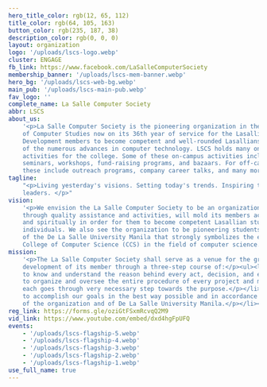 ```yaml
---
hero_title_color: rgb(12, 65, 112)
title_color: rgb(64, 105, 163)
button_color: rgb(235, 187, 38)
description_color: rgb(0, 0, 0)
layout: organization
logo: '/uploads/lscs-logo.webp'
cluster: ENGAGE
fb_link: https://www.facebook.com/LaSalleComputerSociety
membership_banner: '/uploads/lscs-mem-banner.webp'
hero_bg: '/uploads/lscs-web-bg.webp'
main_pub: '/uploads/lscs-main-pub.webp'
fav_logo: ''
complete_name: La Salle Computer Society
abbr: LSCS
about_us:
    '<p>La Salle Computer Society is the pioneering organization in the College
    of Computer Studies now on its 36th year of service for the Lasallian community.
    Development members to become competent and well-rounded Lasallians who are aware
    of the numerous advances in computer technology. LSCS holds many on-campus and off-campus
    activities for the college. Some of these on-campus activities include programming
    seminars, workshops, fund-raising programs, and bazaars. For off-campus activities,
    these include outreach programs, company career talks, and many more.</p>'
tagline:
    "<p>Living yesterday's visions. Setting today's trends. Inspiring tomorrow's
    leaders. </p>"
vision:
    '<p>We envision the La Salle Computer Society to be an organization that,
    through quality assistance and activities, will mold its members academically, socially
    and spiritually in order for them to become competent Lasallian students and well-rounded
    individuals. We also see the organization to be pioneering students organization
    of the De La Salle University Manila that strongly symbolizes the expertise of the
    College of Computer Science (CCS) in the field of computer science.</p>'
mission:
    '<p>The La Salle Computer Society shall serve as a venue for the growth and
    development of its member through a three-step course of:</p><ul><li><p>Purpose,
    to know and understand the reason behind every act, decision, and endeavor pursued.</p></li><li><p>Process,
    to organize and oversee the entire procedure of every project and make sure that
    each goes through very necessary step towards the purpose.</p></li><li><p>Excellence,
    to accomplish our goals in the best way possible and in accordance with the ideals
    of the organization and of De La Salle University Manila.</p></li></ul>'
reg_link: https://forms.gle/oziGtFSxmRcvqQ2M9
vid_link: https://www.youtube.com/embed/dxd4hgFpUFQ
events:
    - '/uploads/lscs-flagship-5.webp'
    - '/uploads/lscs-flagship-4.webp'
    - '/uploads/lscs-flagship-3.webp'
    - '/uploads/lscs-flagship-2.webp'
    - '/uploads/lscs-flagship-1.webp'
use_full_name: true
---
```

